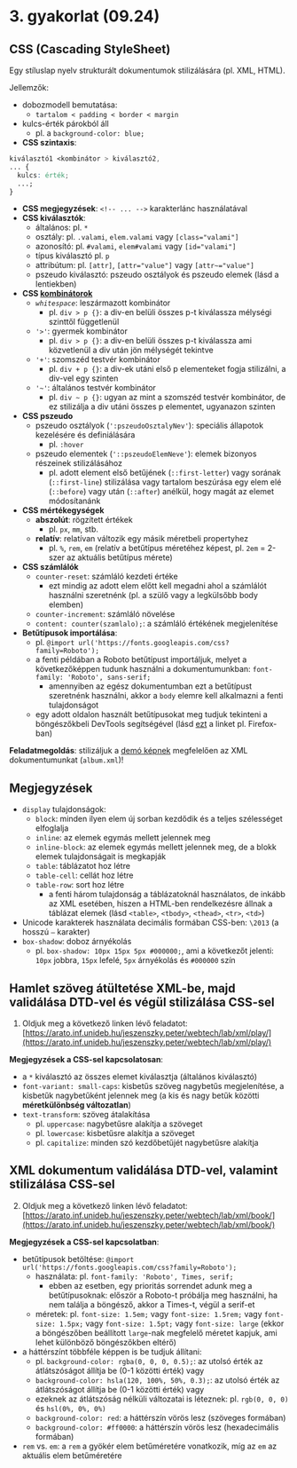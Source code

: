 # 3. gyakorlat (09.24)

## CSS (Cascading StyleSheet)

Egy stíluslap nyelv strukturált dokumentumok stilizálására (pl. XML, HTML).

Jellemzők:

- dobozmodell bemutatása:
  - `tartalom < padding < border < margin`
- kulcs-érték párokból áll
  - pl. a `background-color: blue;`
- **CSS szintaxis**:

```css
kiválasztó1 <kombinátor > kiválasztó2,
... {
  kulcs: érték;
  ...;
}
```

- **CSS megjegyzések**: `<!-- ... -->` karakterlánc használatával
- **CSS kiválasztók**:
  - általános: pl. `*`
  - osztály: pl. `.valami`, `elem.valami` vagy `[class="valami"]`
  - azonosító: pl. `#valami`, `elem#valami` vagy `[id="valami"]`
  - típus kiválasztó pl. `p`
  - attribútum: pl. `[attr]`, `[attr="value"]` vagy `[attr~="value"]`
  - pszeudo kiválasztó: pszeudo osztályok és pszeudo elemek (lásd a lentiekben)
- **CSS [kombinátorok](https://www.w3schools.com/css/css_combinators.asp)**
  - _`whitespace`_: leszármazott kombinátor
    - pl. `div > p {}`: a div-en belüli összes p-t kiválassza mélységi szinttől függetlenül
  - `'>'`: gyermek kombinátor
    - pl. `div > p {}`: a div-en belüli összes p-t kiválassza ami közvetlenül a div után jön mélységét tekintve
  - `'+'`: szomszéd testvér kombinátor
    - pl. `div + p {}`: a div-ek utáni első p elementeket fogja stilizálni, a div-vel egy szinten
  - `'~'`: általános testvér kombinátor
    - pl. `div ~ p {}`: ugyan az mint a szomszéd testvér kombinátor, de ez stilizálja a div utáni összes p elementet, ugyanazon szinten
- **CSS pszeudo**
  - pszeudo osztályok (`':pszeudoOsztalyNev'`): speciális állapotok kezelésére és definiálására
    - pl. `:hover`
  - pszeudo elementek (`'::pszeudoElemNeve'`): elemek bizonyos részeinek stilizálásához
    - pl. adott element első betűjének (`::first-letter`) vagy sorának (`::first-line`) stilizálása vagy tartalom beszúrása egy elem elé (`::before`) vagy után (`::after`) anélkül, hogy magát az elemet módosítanánk
- **CSS mértékegységek**
  - **abszolút**: rögzített értékek
    - pl. `px`, `mm`, stb.
  - **relatív**: relatívan változik egy másik méretbeli propertyhez
    - pl. `%`, `rem`, `em` (relatív a betűtípus méretéhez képest, pl. `2em` = 2-szer az aktuális betűtípus mérete)
- **CSS számlálók**
  - `counter-reset`: számláló kezdeti értéke
    - ezt mindig az adott elem előtt kell megadni ahol a számlálót használni szeretnénk (pl. a szülő vagy a legkülsőbb body elemben)
  - `counter-increment`: számláló növelése
  - `content: counter(szamlalo);`: a számláló értékének megjelenítése
- **Betűtípusok importálása**:
  - pl. `@import url('https://fonts.googleapis.com/css?family=Roboto');`
  - a fenti példában a Roboto betűtípust importáljuk, melyet a következőképpen tudunk használni a dokumentumunkban: `font-family: 'Roboto', sans-serif;`
    - amennyiben az egész dokumentumban ezt a betűtípust szeretnénk használni, akkor a `body` elemre kell alkalmazni a fenti tulajdonságot
  - egy adott oldalon használt betűtípusokat meg tudjuk tekinteni a böngészőkbeli DevTools segítségével (lásd [ezt](https://firefox-source-docs.mozilla.org/devtools-user/page_inspector/how_to/edit_fonts/) a linket pl. Firefox-ban)

**Feladatmegoldás**: stilizáljuk a [demó képnek](https://arato.inf.unideb.hu/jeszenszky.peter/webtech/lab/xml/album/album.png) megfelelően az XML dokumentumunkat (`album.xml`)!

## Megjegyzések

- `display` tulajdonságok:
  - `block`: minden ilyen elem új sorban kezdődik és a teljes szélességet elfoglalja
  - `inline`: az elemek egymás mellett jelennek meg
  - `inline-block`: az elemek egymás mellett jelennek meg, de a blokk elemek tulajdonságait is megkapják
  - `table`: táblázatot hoz létre
  - `table-cell`: cellát hoz létre
  - `table-row`: sort hoz létre
    - a fenti három tulajdonság a táblázatoknál használatos, de inkább az XML esetében, hiszen a HTML-ben rendelkezésre állnak a táblázat elemek (lásd `<table>`, `<tbody>`, `<thead>`, `<tr>`, `<td>`)
- Unicode karakterek használata decimális formában CSS-ben: `\2013` (a hosszú `–` karakter)
- `box-shadow`: doboz árnyékolás
  - pl. `box-shadow: 10px 15px 5px #000000;`, ami a következőt jelenti: `10px` jobbra, `15px` lefelé, `5px` árnyékolás és `#000000` szín

## Hamlet szöveg átültetése XML-be, majd validálása DTD-vel és végül stilizálása CSS-sel

1. Oldjuk meg a következő linken lévő feladatot: [https://arato.inf.unideb.hu/jeszenszky.peter/webtech/lab/xml/play/](https://arato.inf.unideb.hu/jeszenszky.peter/webtech/lab/xml/play/)

**Megjegyzések a CSS-sel kapcsolatosan**:

- a `*` kiválasztó az összes elemet kiválasztja (általános kiválasztó)
- `font-variant: small-caps`: kisbetűs szöveg nagybetűs megjelenítése, a kisbetűk nagybetűként jelennek meg (a kis és nagy betűk közötti **méretkülönbség változatlan**)
- `text-transform`: szöveg átalakítása
  - pl. `uppercase`: nagybetűsre alakítja a szöveget
  - pl. `lowercase`: kisbetűsre alakítja a szöveget
  - pl. `capitalize`: minden szó kezdőbetűjét nagybetűsre alakítja

## XML dokumentum validálása DTD-vel, valamint stilizálása CSS-sel

2. Oldjuk meg a következő linken lévő feladatot: [https://arato.inf.unideb.hu/jeszenszky.peter/webtech/lab/xml/book/](https://arato.inf.unideb.hu/jeszenszky.peter/webtech/lab/xml/book/)

**Megjegyzések a CSS-sel kapcsolatban**:

- betűtípusok betöltése: `@import url('https://fonts.googleapis.com/css?family=Roboto');`
  - használata: pl. `font-family: 'Roboto', Times, serif;`
    - ebben az esetben, egy prioritás sorrendet adunk meg a betűtípusoknak: először a Roboto-t próbálja meg használni, ha nem találja a böngésző, akkor a Times-t, végül a serif-et
  - méretek: pl. `font-size: 1.5em;` vagy `font-size: 1.5rem;` vagy `font-size: 1.5px;` vagy `font-size: 1.5pt;` vagy `font-size: large` (ekkor a böngészőben beállított `large`-nak megfelelő méretet kapjuk, ami lehet különböző böngészőkben eltérő)
- a háttérszínt többféle képpen is be tudjuk állítani:
  - pl. `background-color: rgba(0, 0, 0, 0.5);`: az utolsó érték az átlátszóságot állítja be (0-1 közötti érték) vagy
  - `background-color: hsla(120, 100%, 50%, 0.3);`: az utolsó érték az átlátszóságot állítja be (0-1 közötti érték) vagy
  - ezeknek az átlátszóság nélküli változatai is léteznek: pl. `rgb(0, 0, 0)` és `hsl(0%, 0%, 0%)`
  - `background-color: red`: a háttérszín vörös lesz (szöveges formában)
  - `background-color: #ff0000`: a háttérszín vörös lesz (hexadecimális formában)
- `rem` vs. `em`: a `rem` a gyökér elem betűméretére vonatkozik, míg az `em` az aktuális elem betűméretére
